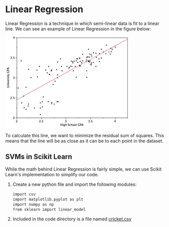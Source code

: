 # Linear Regression

Linear Regression is a technique in which semi-linear data is fit to a linear line. We can see an example of Linear Regression in the figure below:

![Linear Regression](/images/linear_regression_example.jpg?raw=true "Linear Regression")

To calculate this line, we want to minimize the residual sum of squares. This means that the line will be as close as it can be to each point in the dataset.

## SVMs in Scikit Learn

While the math behind Linear Regression is fairly simple, we can use Scikit Learn's implementation to simplify our code.

1. Create a new python file and import the following modules:
	```
	import csv
	import matplotlib.pyplot as plt
	import numpy as np
	from sklearn import linear_model
	```
	
2. Included in the code directory is a file named [cricket.csv](https://github.com/rpcrimi/Scikit_Learn/blob/master/code/cricket.csv)